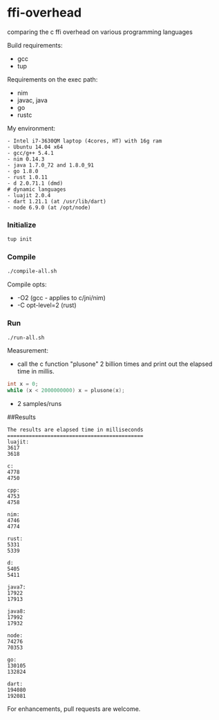 ffi-overhead
============

comparing the c ffi overhead on various programming languages

Build requirements:
- gcc
- tup

Requirements on the exec path:
- nim
- javac, java
- go
- rustc

My environment:
```
- Intel i7-3630QM laptop (4cores, HT) with 16g ram
- Ubuntu 14.04 x64
- gcc/g++ 5.4.1
- nim 0.14.3
- java 1.7.0_72 and 1.8.0_91
- go 1.8.0
- rust 1.0.11
- d 2.0.71.1 (dmd)
# dynamic languages 
- luajit 2.0.4
- dart 1.21.1 (at /usr/lib/dart)
- node 6.9.0 (at /opt/node)
```

### Initialize
```sh
tup init
```

### Compile
```sh
./compile-all.sh
```

Compile opts:
- -O2 (gcc - applies to c/jni/nim)
- -C opt-level=2 (rust)

### Run
```sh
./run-all.sh
```

Measurement:
- call the c function "plusone" 2 billion times and print out the elapsed time in millis.
 ```c
int x = 0;
while (x < 2000000000) x = plusone(x);
 ```

- 2 samples/runs

##Results
```
The results are elapsed time in milliseconds
============================================
luajit:
3617
3618

c:
4778
4750

cpp:
4753
4758

nim:
4746
4774

rust:
5331
5339

d:
5405
5411

java7:
17922
17913

java8:
17992
17932

node:
74276
70353

go:
130105
132824

dart:
194080
192081
```

For enhancements, pull requests are welcome.


